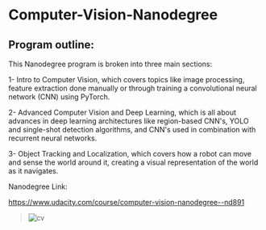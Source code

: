 # Computer-Vision-Nanodegree

## Program outline:

This Nanodegree program is broken into three main sections:

1- Intro to Computer Vision, which covers topics like image processing, feature extraction done manually or through training a convolutional neural network (CNN) using PyTorch.

2- Advanced Computer Vision and Deep Learning, which is all about advances in deep learning architectures like region-based CNN's, YOLO and single-shot detection algorithms, and CNN's used in combination with recurrent neural networks.

3- Object Tracking and Localization, which covers how a robot can move and sense the world around it, creating a visual representation of the world as it navigates.

Nanodegree Link:

https://www.udacity.com/course/computer-vision-nanodegree--nd891


> ![cv](https://user-images.githubusercontent.com/36210723/119091532-e7bdfe80-ba15-11eb-887a-9ccb950006a2.png)
